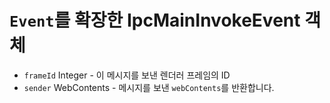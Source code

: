 # `Event`를 확장한 IpcMainInvokeEvent 객체

* `frameId` Integer - 이 메시지를 보낸 렌더러 프레임의 ID
* `sender` WebContents - 메시지를 보낸 `webContents`를 반환합니다.
